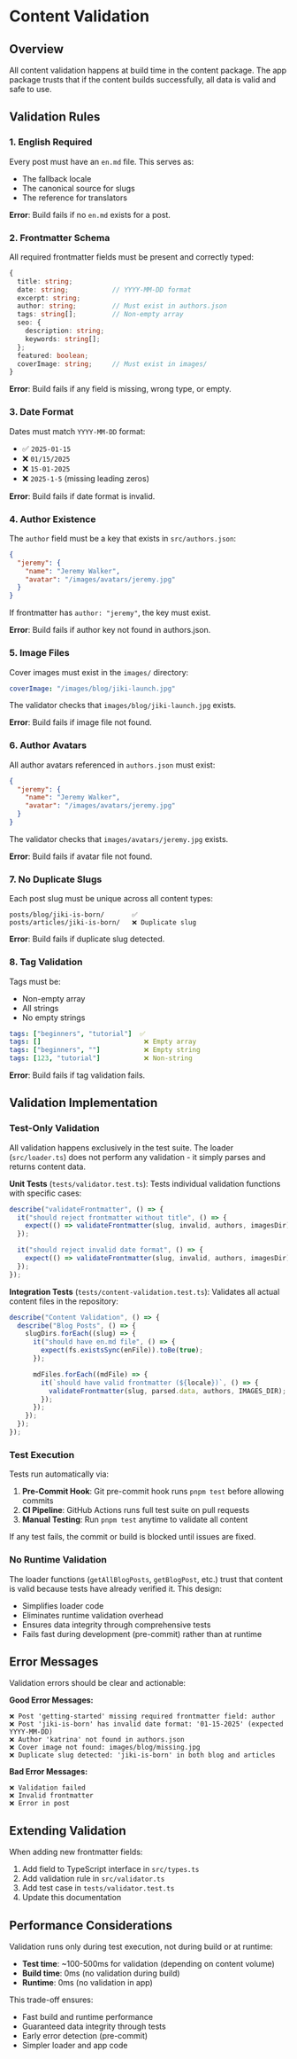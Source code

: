 # Content Validation

## Overview

All content validation happens at build time in the content package. The app package trusts that if the content builds successfully, all data is valid and safe to use.

## Validation Rules

### 1. English Required

Every post must have an `en.md` file. This serves as:

- The fallback locale
- The canonical source for slugs
- The reference for translators

**Error**: Build fails if no `en.md` exists for a post.

### 2. Frontmatter Schema

All required frontmatter fields must be present and correctly typed:

```typescript
{
  title: string;
  date: string;           // YYYY-MM-DD format
  excerpt: string;
  author: string;         // Must exist in authors.json
  tags: string[];         // Non-empty array
  seo: {
    description: string;
    keywords: string[];
  };
  featured: boolean;
  coverImage: string;     // Must exist in images/
}
```

**Error**: Build fails if any field is missing, wrong type, or empty.

### 3. Date Format

Dates must match `YYYY-MM-DD` format:

- ✅ `2025-01-15`
- ❌ `01/15/2025`
- ❌ `15-01-2025`
- ❌ `2025-1-5` (missing leading zeros)

**Error**: Build fails if date format is invalid.

### 4. Author Existence

The `author` field must be a key that exists in `src/authors.json`:

```json
{
  "jeremy": {
    "name": "Jeremy Walker",
    "avatar": "/images/avatars/jeremy.jpg"
  }
}
```

If frontmatter has `author: "jeremy"`, the key must exist.

**Error**: Build fails if author key not found in authors.json.

### 5. Image Files

Cover images must exist in the `images/` directory:

```yaml
coverImage: "/images/blog/jiki-launch.jpg"
```

The validator checks that `images/blog/jiki-launch.jpg` exists.

**Error**: Build fails if image file not found.

### 6. Author Avatars

All author avatars referenced in `authors.json` must exist:

```json
{
  "jeremy": {
    "name": "Jeremy Walker",
    "avatar": "/images/avatars/jeremy.jpg"
  }
}
```

The validator checks that `images/avatars/jeremy.jpg` exists.

**Error**: Build fails if avatar file not found.

### 7. No Duplicate Slugs

Each post slug must be unique across all content types:

```
posts/blog/jiki-is-born/       ✅
posts/articles/jiki-is-born/   ❌ Duplicate slug
```

**Error**: Build fails if duplicate slug detected.

### 8. Tag Validation

Tags must be:

- Non-empty array
- All strings
- No empty strings

```yaml
tags: ["beginners", "tutorial"]  ✅
tags: []                          ❌ Empty array
tags: ["beginners", ""]           ❌ Empty string
tags: [123, "tutorial"]           ❌ Non-string
```

**Error**: Build fails if tag validation fails.

## Validation Implementation

### Test-Only Validation

All validation happens exclusively in the test suite. The loader (`src/loader.ts`) does not perform any validation - it simply parses and returns content data.

**Unit Tests** (`tests/validator.test.ts`):
Tests individual validation functions with specific cases:

```typescript
describe("validateFrontmatter", () => {
  it("should reject frontmatter without title", () => {
    expect(() => validateFrontmatter(slug, invalid, authors, imagesDir)).toThrow(ValidationError);
  });

  it("should reject invalid date format", () => {
    expect(() => validateFrontmatter(slug, invalid, authors, imagesDir)).toThrow(/invalid date format/);
  });
});
```

**Integration Tests** (`tests/content-validation.test.ts`):
Validates all actual content files in the repository:

```typescript
describe("Content Validation", () => {
  describe("Blog Posts", () => {
    slugDirs.forEach((slug) => {
      it("should have en.md file", () => {
        expect(fs.existsSync(enFile)).toBe(true);
      });

      mdFiles.forEach((mdFile) => {
        it(`should have valid frontmatter (${locale})`, () => {
          validateFrontmatter(slug, parsed.data, authors, IMAGES_DIR);
        });
      });
    });
  });
});
```

### Test Execution

Tests run automatically via:

1. **Pre-Commit Hook**: Git pre-commit hook runs `pnpm test` before allowing commits
2. **CI Pipeline**: GitHub Actions runs full test suite on pull requests
3. **Manual Testing**: Run `pnpm test` anytime to validate all content

If any test fails, the commit or build is blocked until issues are fixed.

### No Runtime Validation

The loader functions (`getAllBlogPosts`, `getBlogPost`, etc.) trust that content is valid because tests have already verified it. This design:

- Simplifies loader code
- Eliminates runtime validation overhead
- Ensures data integrity through comprehensive tests
- Fails fast during development (pre-commit) rather than at runtime

## Error Messages

Validation errors should be clear and actionable:

**Good Error Messages:**

```
❌ Post 'getting-started' missing required frontmatter field: author
❌ Post 'jiki-is-born' has invalid date format: '01-15-2025' (expected YYYY-MM-DD)
❌ Author 'katrina' not found in authors.json
❌ Cover image not found: images/blog/missing.jpg
❌ Duplicate slug detected: 'jiki-is-born' in both blog and articles
```

**Bad Error Messages:**

```
❌ Validation failed
❌ Invalid frontmatter
❌ Error in post
```

## Extending Validation

When adding new frontmatter fields:

1. Add field to TypeScript interface in `src/types.ts`
2. Add validation rule in `src/validator.ts`
3. Add test case in `tests/validator.test.ts`
4. Update this documentation

## Performance Considerations

Validation runs only during test execution, not during build or at runtime:

- **Test time**: ~100-500ms for validation (depending on content volume)
- **Build time**: 0ms (no validation during build)
- **Runtime**: 0ms (no validation in app)

This trade-off ensures:

- Fast build and runtime performance
- Guaranteed data integrity through tests
- Early error detection (pre-commit)
- Simpler loader and app code
